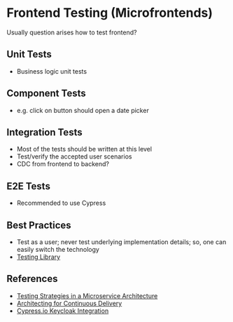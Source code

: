 # Frontend Testing (Microfrontends)

Usually question arises how to test frontend?

## Unit Tests

- Business logic unit tests

## Component Tests

- e.g. click on button should open a date picker

## Integration Tests

- Most of the tests should be written at this level
- Test/verify the accepted user scenarios
- CDC from frontend to backend?

## E2E Tests

- Recommended to use Cypress

## Best Practices

- Test as a user; never test underlying implementation details; so, one can easily switch the technology
- [Testing Library](https://testing-library.com/)

## References

- [Testing Strategies in a Microservice Architecture](https://martinfowler.com/articles/microservice-testing/)
- [Architecting for Continuous Delivery](https://www.thoughtworks.com/insights/blog/architecting-continuous-delivery)
- [Cypress.io Keycloak Integration
](https://vrockai.github.io/blog/2017/10/28/cypress-keycloak-intregration/)
